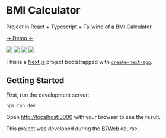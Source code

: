 # BMI Calculator

Project in React + Typescript + Tailwind of a BMI Calculator

[-> Demo <-](https://bmi-calculator-wheat.vercel.app/)

<img src="https://github.com/renanreisdev/renanreisdev/assets/81393388/9e140667-e4af-49f4-81d6-3d11728c1b0f" />
<img src="https://github.com/renanreisdev/renanreisdev/assets/81393388/4d1fcbc2-9090-4cf4-85be-56e40dab001e" />
<img src="https://github.com/renanreisdev/renanreisdev/assets/81393388/92de1170-f46a-4112-b8ff-0c24c6b3ab93" />
<img src="https://github.com/renanreisdev/renanreisdev/assets/81393388/b02f2f07-e08b-4b1c-b4c9-ae5eda05f636" />

This is a [Next.js](https://nextjs.org/) project bootstrapped with [`create-next-app`](https://github.com/vercel/next.js/tree/canary/packages/create-next-app).

## Getting Started

First, run the development server:

```bash
npm run dev
```

Open [http://localhost:3000](http://localhost:3000) with your browser to see the result.

This project was developed during the [B7Web](https://b7web.com.br) course.
